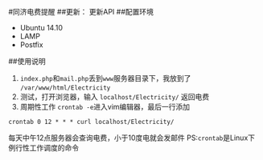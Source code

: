 #同济电费提醒
##更新：
更新API
##配置环境
- Ubuntu 14.10
- LAMP
- Postfix

##使用说明
1. `index.php`和`mail.php`丢到`www`服务器目录下，我放到了
`/var/www/html/Electricity`
2. 测试，打开浏览器，输入
`localhost/Electricity/`
返回电费
3. 周期性工作
`crontab -e`进入vim编辑器，最后一行添加
```
crontab 0 12 * * * curl localhost/Electricity/
```
每天中午12点服务器会查询电费，小于10度电就会发邮件
PS:`crontab`是Linux下例行性工作调度的命令

